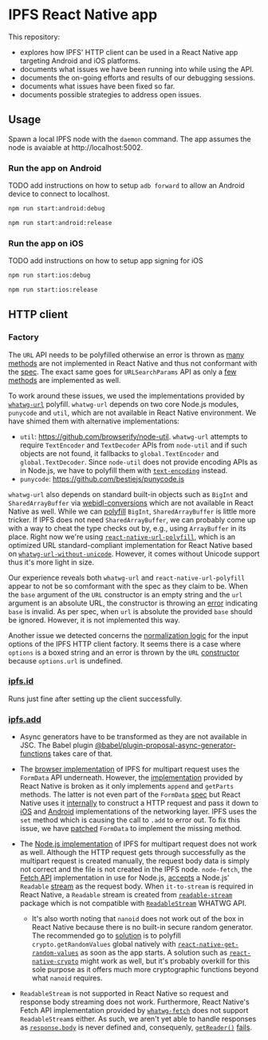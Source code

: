 # IPFS React Native app

This repository:
- explores how IPFS' HTTP client can be used in a React Native app targeting Android and iOS platforms.
- documents what issues we have been running into while using the API.
- documents the on-going efforts and results of our debugging sessions.
- documents what issues have been fixed so far.
- documents possible strategies to address open issues.

## Usage

Spawn a local IPFS node with the `daemon` command. The app assumes the node is avaiable at http://localhost:5002.

### Run the app on Android

TODO add instructions on how to setup `adb forward` to allow an Android device to connect to localhost.

```sh
npm run start:android:debug
```
```sh
npm run start:android:release
```

### Run the app on iOS

TODO add instructions on how to setup app signing for iOS

```sh
npm run start:ios:debug
```
```sh
npm run start:ios:release
```

## HTTP client

### Factory

The `URL` API needs to be polyfilled otherwise an error is thrown as [many methods](https://github.com/facebook/react-native/blob/cd347a7e0ed29ae1049e041fcb34588e1aac76f9/Libraries/Blob/URL.js#L115) are not implemented in React Native and thus not conformant with the [spec](https://url.spec.whatwg.org). The exact same goes for `URLSearchParams` API as only a [few methods](https://github.com/facebook/react-native/blob/cd347a7e0ed29ae1049e041fcb34588e1aac76f9/Libraries/Blob/URL.js#L56) are implemented as well.

To work around these issues, we used the implementations provided by [`whatwg-url`](https://github.com/jsdom/whatwg-url) polyfill. `whatwg-url` depends on two core Node.js modules, `punycode` and `util`, which are not available in React Native environment. We have shimed them with alternative implementations:

- `util`: https://github.com/browserify/node-util. `whatwg-url` attempts to require `TextEncoder` and `TextDecoder` APIs from `node-util` and if such objects are not found, it fallbacks to `global.TextEncoder` and `global.TextDecoder`. Since `node-util` does not provide encoding APIs as in Node.js, we have to polyfill them with [`text-encoding`](https://github.com/inexorabletash/text-encoding) instead.
- `punycode`: https://github.com/bestiejs/punycode.js

`whatwg-url` also depends on standard built-in objects such as `BigInt` and `SharedArrayBuffer` via [webidl-conversions](https://github.com/jsdom/webidl-conversions) which are not available in React Native as well. While we can [polyfill](https://github.com/peterolson/BigInteger.js) `BigInt`, `SharedArrayBuffer` is little more tricker. If IPFS does not need `SharedArrayBuffer`, we can probably come up with a way to cheat the type checks out by, e.g., using `ArrayBuffer` in its place. Right now we're using [`react-native-url-polyfill`](https://github.com/charpeni/react-native-url-polyfill), which is an optimized URL standard-compliant implementation for React Native based on [`whatwg-url-without-unicode`](https://github.com/charpeni/whatwg-url). However, it comes without Unicode support thus it's more light in size.

Our experience reveals both `whatwg-url` and `react-native-url-polyfill` appear to not be so comformant with the spec as they claim to be. When the `base` argument of the `URL` constructor is an empty string and the `url` argument is an absolute URL, the constructor is throwing an [error](https://github.com/charpeni/whatwg-url/blob/f934c822a2598ecef25ca7b224e96c29f7e52c65/lib/URL-impl.js#L15) indicating `base` is invalid. As per spec, when `url` is absolute the provided `base` should be ignored. However, it is not implemented this way.

Another issue we detected concerns the [normalization logic](https://github.com/ipfs/js-ipfs/blob/3ff833db6444a3e931db9b76bf74c3420e57ee02/packages/ipfs-http-client/src/lib/core.js#L21) for the input options of the IPFS HTTP client factory. It seems there is a case where `options` is a boxed string and an error is thrown by the `URL` [constructor](https://github.com/ipfs/js-ipfs/blob/3ff833db6444a3e931db9b76bf74c3420e57ee02/packages/ipfs-http-client/src/lib/core.js#L28) because `options.url` is undefined.

### [ipfs.id](https://github.com/ipfs/js-ipfs/blob/master/docs/core-api/MISCELLANEOUS.md#ipfsidoptions)

Runs just fine after setting up the client successfully.

### [ipfs.add](https://github.com/ipfs/js-ipfs/blob/master/docs/core-api/FILES.md#ipfsadddata-options)

- Async generators have to be transformed as they are not available in JSC. The Babel plugin [@babel/plugin-proposal-async-generator-functions](https://babeljs.io/docs/en/babel-plugin-proposal-async-generator-functions) takes care of that.

- The [browser implementation](https://github.com/ipfs/js-ipfs/blob/3ff833db6444a3e931db9b76bf74c3420e57ee02/packages/ipfs-http-client/src/lib/multipart-request.browser.js) of IPFS for multipart request uses the `FormData` API underneath. However, the [implementation](https://github.com/facebook/react-native/blob/cd347a7e0ed29ae1049e041fcb34588e1aac76f9/Libraries/Network/FormData.js#L51) provided by React Native is broken as it only implements `append` and `getParts` methods. The latter is not even part of the `FormData` [spec](https://xhr.spec.whatwg.org/#interface-formdata) but React Native uses it [internally](https://github.com/facebook/react-native/blob/61cfa97067eec6d33c23670ae2128348fcff5d1b/Libraries/Network/convertRequestBody.js#L34) to construct a HTTP request and pass it down to [iOS](https://github.com/facebook/react-native/blob/61cfa97067eec6d33c23670ae2128348fcff5d1b/Libraries/Network/RCTNetworking.ios.js) and [Android](https://github.com/facebook/react-native/blob/61cfa97067eec6d33c23670ae2128348fcff5d1b/Libraries/Network/RCTNetworking.android.js) implementations of the networking layer. IPFS uses the `set` method which is causing the call to `.add` to error out. To fix this issue, we have [patched](patches/react-native+0.63.2.patch) `FormData` to implement the missing method. 

- The [Node.js implementation](https://github.com/ipfs/js-ipfs/blob/3ff833db6444a3e931db9b76bf74c3420e57ee02/packages/ipfs-http-client/src/lib/multipart-request.js) of IPFS for multipart request does not work as well. Although the HTTP request gets through successfully as the multipart request is created manually, the request body data is simply not correct and the file is not created in the IPFS node. `node-fetch`, the [Fetch API](https://fetch.spec.whatwg.org/) implementation in use for Node.js, [accepts](https://github.com/node-fetch/node-fetch#bodybody) a Node.js' `Readable` [stream](https://github.com/ipfs/js-ipfs/blob/3ff833db6444a3e931db9b76bf74c3420e57ee02/packages/ipfs-http-client/src/lib/multipart-request.js#L71) as the request body. When `it-to-stream` is required in React Native, a `Readable` stream is created from [`readable-stream`](https://github.com/alanshaw/it-to-stream/blob/d7e9611ce126f9ea4282459bc85be1fa0c18ee2a/src/duplex.js#L55) package which is not compatible with [`ReadableStream`](https://streams.spec.whatwg.org/#readablestream) WHATWG API.

    - It's also worth noting that `nanoid` does not work out of the box in React Native because there is no built-in secure random generator. The recommended go to [solution](https://github.com/ai/nanoid/blob/a3770f1d80dc23220bd51a87a27acedf85a3050f/index.browser.js#L13) is to polyfill `crypto.getRandomValues` global natively with [`react-native-get-random-values`](https://github.com/LinusU/react-native-get-random-values) as soon as the app starts. A solution such as [`react-native-crypto`](https://github.com/tradle/react-native-crypto) might work as well, but it's probably overkill for this sole purpose as it offers much more cryptographic functions beyond what `nanoid` requires.

- `ReadableStream` is not supported in React Native so request and response body streaming does not work. Furthermore, React Native's Fetch API implementation provided by [`whatwg-fetch`](https://github.com/github/fetch) does not support `ReadableStream`s either. As such, we aren't yet able to handle responses as [`response.body`](https://developer.mozilla.org/en-US/docs/Web/API/Response#Body_Interface_Properties) is never defined and, consequenly, [`getReader()`](https://developer.mozilla.org/en-US/docs/Web/API/ReadableStream/getReader) [fails](https://github.com/ipfs/js-ipfs-utils/blob/78edc8b4129f0acd37a3d275bdd8a7a9ff989b5c/src/http.js#L297).
